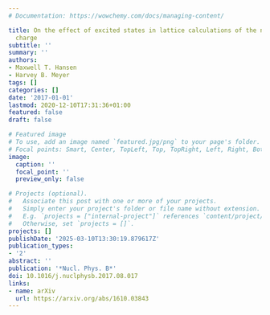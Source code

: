 ```yaml
---
# Documentation: https://wowchemy.com/docs/managing-content/

title: On the effect of excited states in lattice calculations of the nucleon axial
  charge
subtitle: ''
summary: ''
authors:
- Maxwell T. Hansen
- Harvey B. Meyer
tags: []
categories: []
date: '2017-01-01'
lastmod: 2020-12-10T17:31:36+01:00
featured: false
draft: false

# Featured image
# To use, add an image named `featured.jpg/png` to your page's folder.
# Focal points: Smart, Center, TopLeft, Top, TopRight, Left, Right, BottomLeft, Bottom, BottomRight.
image:
  caption: ''
  focal_point: ''
  preview_only: false

# Projects (optional).
#   Associate this post with one or more of your projects.
#   Simply enter your project's folder or file name without extension.
#   E.g. `projects = ["internal-project"]` references `content/project/deep-learning/index.md`.
#   Otherwise, set `projects = []`.
projects: []
publishDate: '2025-03-10T13:30:19.879617Z'
publication_types:
- '2'
abstract: ''
publication: '*Nucl. Phys. B*'
doi: 10.1016/j.nuclphysb.2017.08.017
links:
- name: arXiv
  url: https://arxiv.org/abs/1610.03843
---
```

